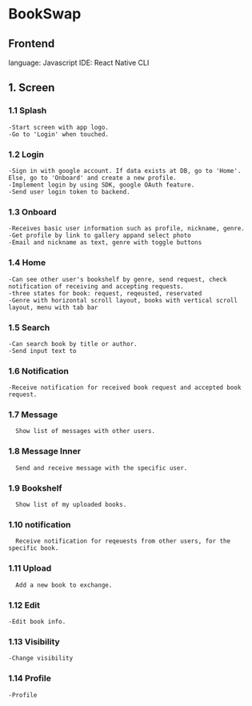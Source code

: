 # BookSwap
## Frontend
language: Javascript
IDE: React Native CLI

## 1. Screen
### 1.1 Splash
```
-Start screen with app logo. 
-Go to 'Login' when touched.
```
### 1.2 Login
```
-Sign in with google account. If data exists at DB, go to 'Home'. Else, go to 'Onboard' and create a new profile.
-Implement login by using SDK, google OAuth feature.
-Send user login token to backend.
```
### 1.3 Onboard
```
-Receives basic user information such as profile, nickname, genre.
-Get profile by link to gallery appand select photo
-Email and nickname as text, genre with toggle buttons
```
### 1.4 Home
```
-Can see other user's bookshelf by genre, send request, check notification of receiving and accepting requests.
-three states for book: request, reqeusted, reservated
-Genre with horizontal scroll layout, books with vertical scroll layout, menu with tab bar
```
### 1.5 Search
```
-Can search book by title or author.
-Send input text to 
```
### 1.6 Notification
```
-Receive notification for received book request and accepted book request.
```
### 1.7 Message
```
  Show list of messages with other users. 
```
### 1.8 Message Inner
```
  Send and receive message with the specific user.
```
### 1.9 Bookshelf
```
  Show list of my uploaded books. 
```
### 1.10 notification
```
  Receive notification for reqeuests from other users, for the specific book.
```
### 1.11 Upload
```
  Add a new book to exchange.
```
### 1.12 Edit
```
-Edit book info.
```
### 1.13 Visibility
```
-Change visibility
```
### 1.14 Profile
```
-Profile
```



